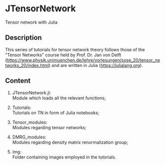 # JTensorNetwork
Tensor network with Julia


## Description
This series of tutorials for tensor network theory follows those of the "Tensor Networks" course held by Prof. Dr. Jan von Delft (https://www.physik.unimuenchen.de/lehre/vorlesungen/sose_20/tensor_networks_20/index.html) and are written in Julia (https://julialang.org).

## Content
1. JTensorNetwork.jl:\
  Module which loads all the relevant functions;
  
2. Tutorials:\
  Tutorials on TN in form of Julia notebooks;
  
3. Tensor_modules:\
  Modules regarding tensor networks;

4. DMRG_modules:\
  Modules regarding density matrix renormalization group;

5. Img:\
  Folder containing images employed in the tutorials.
